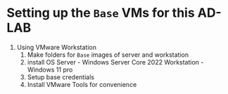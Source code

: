 # Setting up the `Base` VMs for this AD-LAB

1. Using VMware Workstation
    1. Make folders for `Base` images of server and workstation
    2. install OS
        Server - Windows Server Core 2022
        Workstation - Windows 11 pro
    3. Setup base credentials
    4. Install VMware Tools for convenience